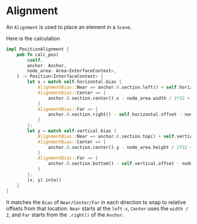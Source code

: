 # Alignment

An `Alignment` is used to place an element in a `Scene`.

Here is the calculation
```rust
impl PositionAlignment {
    pub fn calc_pos(
        &self,
        anchor: Anchor,
        node_area: Area<InterfaceContext>,
    ) -> Position<InterfaceContext> {
        let x = match self.horizontal.bias {
            AlignmentBias::Near => anchor.0.section.left() + self.horizontal.offset,
            AlignmentBias::Center => {
                anchor.0.section.center().x - node_area.width / 2f32 + self.horizontal.offset
            }
            AlignmentBias::Far => {
                anchor.0.section.right() - self.horizontal.offset - node_area.width
            }
        };
        let y = match self.vertical.bias {
            AlignmentBias::Near => anchor.0.section.top() + self.vertical.offset,
            AlignmentBias::Center => {
                anchor.0.section.center().y - node_area.height / 2f32 + self.vertical.offset
            }
            AlignmentBias::Far => {
                anchor.0.section.bottom() - self.vertical.offset - node_area.height
            }
        };
        (x, y).into()
    }
}
```

It matches the `Bias` of `Near/Center/Far` in each direction to snap to relative offsets from that
location. `Near` starts at the `left-x`, `Center` uses the `width / 2`, and `Far` starts from
the `.right()` of the `Anchor`.